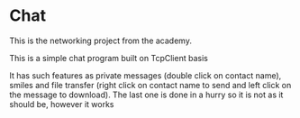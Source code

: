 # Chat

This is the networking project from the academy.

This is a simple chat program built on TcpClient basis

It has such features as private messages (double click on contact name), smiles and file transfer (right click on contact name to send and left click on the message to download). The last one is done in a hurry so it is not as it should be, however it works

